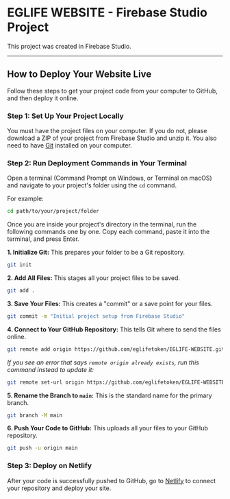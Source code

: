 # EGLIFE WEBSITE - Firebase Studio Project

This project was created in Firebase Studio.

---

## How to Deploy Your Website Live

Follow these steps to get your project code from your computer to GitHub, and then deploy it online.

### Step 1: Set Up Your Project Locally

You must have the project files on your computer. If you do not, please download a ZIP of your project from Firebase Studio and unzip it. You also need to have [Git](https://git-scm.com/downloads) installed on your computer.

### Step 2: Run Deployment Commands in Your Terminal

Open a terminal (Command Prompt on Windows, or Terminal on macOS) and navigate to your project's folder using the `cd` command.

For example:
```bash
cd path/to/your/project/folder
```

Once you are inside your project's directory in the terminal, run the following commands one by one. Copy each command, paste it into the terminal, and press Enter.

**1. Initialize Git:** This prepares your folder to be a Git repository.
```bash
git init
```

**2. Add All Files:** This stages all your project files to be saved.
```bash
git add .
```

**3. Save Your Files:** This creates a "commit" or a save point for your files.
```bash
git commit -m "Initial project setup from Firebase Studio"
```

**4. Connect to Your GitHub Repository:** This tells Git where to send the files online.
```bash
git remote add origin https://github.com/eglifetoken/EGLIFE-WEBSITE.git
```
*If you see an error that says `remote origin already exists`, run this command instead to update it:*
```bash
git remote set-url origin https://github.com/eglifetoken/EGLIFE-WEBSITE.git
```

**5. Rename the Branch to `main`:** This is the standard name for the primary branch.
```bash
git branch -M main
```

**6. Push Your Code to GitHub:** This uploads all your files to your GitHub repository.
```bash
git push -u origin main
```

### Step 3: Deploy on Netlify

After your code is successfully pushed to GitHub, go to [Netlify](https://www.netlify.com/) to connect your repository and deploy your site.
